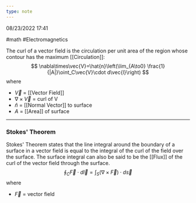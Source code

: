 ```yaml
---
type: note
---
```

08/23/2022 17:41

  #math #Electromagnetics 

The curl of a vector field is the circulation per unit area of the region whose contour has the maximum [[Circulation]]:
$$
\nabla\times\vec{V}=\hat{n}\left(\lim_{A\to0} \frac{1}{|A|}\oint_C\vec{V}\cdot d\vec{l}\right)
$$
where
- $\vec V$ = [[Vector Field]]
- $\nabla\times\vec{V}$ = curl of V
- $\hat n$ = [[Normal Vector]] to surface
- $A$ = [[Area]] of surface

---

### Stokes' Theorem

Stokes' Theorem states that the line integral around the boundary of a surface in a vector field is equal to the integral of the curl of the field over the surface. The surface integral can also be said to be the [[Flux]] of the curl of the vector field through the surface. 
$$
\oint_C\vec{F}\cdot d\vec{l}=\int_S(\nabla\times\vec{F})\cdot d\vec{s}
$$
where
- $\vec{F}$ = vector field


